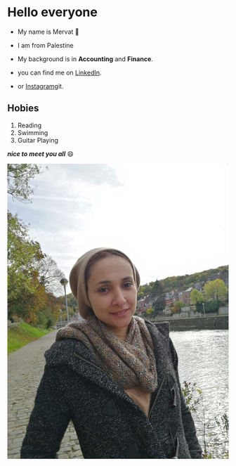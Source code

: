 # Hello everyone

- My name is Mervat :woman:
- I am from Palestine
- My background is in **Accounting** and **Finance**.

- you can find me on [LinkedIn](https://www.linkedin.com/in/mervat-abuamro/).
- or [Instagram](https://www.instagram.com/mervetamro/)git.

## Hobies

1. Reading
2. Swimming
3. Guitar Playing

**_nice to meet you all_** :smile:

![My picture](./img/mervat.JPG)
